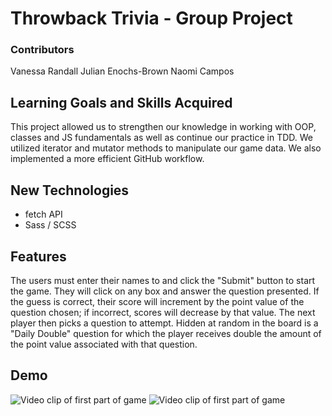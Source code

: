 # Throwback Trivia - Group Project

### Contributors

Vanessa Randall
Julian Enochs-Brown
Naomi Campos

## Learning Goals and Skills Acquired

This project allowed us to strengthen our knowledge in working with OOP, classes and JS fundamentals as well as continue our practice in TDD. We utilized iterator and mutator methods to manipulate our game data. We also implemented a more efficient GitHub workflow.

## New Technologies

* fetch API
* Sass / SCSS

## Features

The users must enter their names to and click the "Submit" button to start the game. They will click on any box and answer the question presented. If the guess is correct, their score will increment by the point value of the question chosen; if incorrect, scores will decrease by that value. The next player then picks a question to attempt. Hidden at random in the board is a "Daily Double" question for which the player receives double the amount of the point value associated with that question.

## Demo

![Video clip of first part of game](src/images/Gif-1.gif)
![Video clip of first part of game](src/images/Gif-2.gif)
